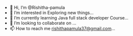 - 👋 Hi, I’m @Rishitha-pamula
- 👀 I’m interested in Exploring new things...
- 🌱 I’m currently learning Java full stack developer Course...
- 💞️ I’m looking to collaborate on ...
- 📫 How to reach me rishithapamula37@gmail.com...



